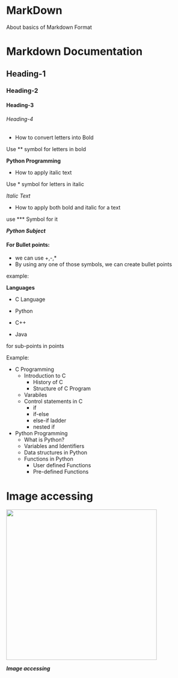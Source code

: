 # MarkDown
About basics of Markdown Format

# Markdown Documentation

## Heading-1
### Heading-2
#### Heading-3
###### Heading-4

* How to convert letters into Bold


Use ** symbol for letters in bold

 
 **Python Programming**
 
 * How to apply italic text


 Use * symbol for letters in italic
 
 
 *Italic Text*
 
 * How to apply both bold and italic for a text


 use *** Symbol for it
 

***Python Subject***

#### For Bullet points:
  - we can use +,-,*
  - By using any one of those symbols, we can create bullet points

example:

**Languages**
- C Language
* Python
- C++
+ Java

for sub-points in points

Example:

* C Programming
  - Introduction to C
    * History of C
    * Structure of C Program
  - Varabiles
  - Control statements in C
    + if
    + if-else
    + else-if ladder
    + nested if
* Python Programming
  - What is Python?
  - Variables and Identifiers
  - Data structures in Python
  - Functions in Python
    + User defined Functions
    + Pre-defined Functions

# Image accessing

<img src="https://i.pinimg.com/originals/9e/e1/ed/9ee1ed6a33404968d111a1798b91978b.jpg" height=400px width=400px>

***Image accessing***
